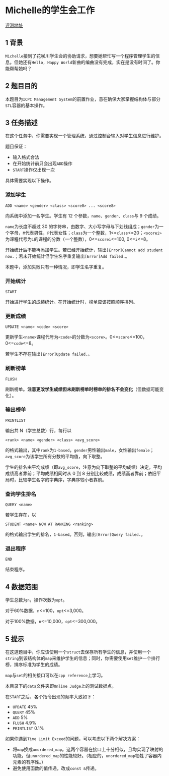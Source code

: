 # Michelle的学生会工作

[评测地址](https://acm.sjtu.edu.cn/OnlineJudge/problem?problem_id=1346)

## 1 背景

`Michelle`接到了花咲川学生会的协助请求，想要她帮忙写一个程序管理学生的信息。但她还有`Hello, Happy World`新曲的编曲没有完成，实在是没有时间了。你能帮帮她吗？

## 2 题目目的

本题目为`ICPC Management System`的前置作业，意在确保大家掌握结构体与部分`STL`容器的基本操作。

## 3 任务描述

在这个任务中，你需要实现一个管理系统，通过控制台输入对学生信息进行维护。

题目保证：

* 输入格式合法
* 在开始统计前只会出现`ADD`操作
* `START`操作仅出现一次

具体需要实现以下操作。

### 添加学生

```
ADD <name> <gender> <class> <score0> ... <score8>
```

向系统中添加一名学生。学生有 12 个参数，`name`、`gender`、`class`与 9 个成绩。

`name`为长度不超过 30 的字符串，由数字、大小写字母与下划线组成；`gender`为一个字母，`M`代表男性，`F`代表女性；`class`为一个整数，1<=`class`<=20；`<scorei>`为课程代号为`i`的课程的分数（一个整数），0\<=`scorei`<=100, 0<=`i`<=8。

开始统计后不能再添加学生。若已经开始统计，输出`[Error]Cannot add student now.`；若未开始统计但学生名字重复输出`[Error]Add failed.`。

本题中，添加失败只有一种情况，即学生名字重复。

### 开始统计

```
START
```

开始进行学生的成绩统计。在开始统计时，榜单应该按照顺序排列。

### 更新成绩

```
UPDATE <name> <code> <score>
```

更新学生`<name>`课程代号为`<code>`的分数为`<score>`。0<=`score`<=100，0<=`code`<=8。

若学生不存在输出`[Error]Update failed.`。

### 刷新榜单

```
FLUSH
```

刷新榜单。**注意更改学生成绩但未刷新榜单时榜单的排名不会变化**（但数据可能变化）。

### 输出榜单

```
PRINTLIST 
```

输出共 N（学生总数）行，每行以

```
<rank> <name> <gender> <class> <avg_score>
```

的格式输出，其中`rank`为`1-based`，`gender`男性输出`male`，女性输出`female`；`avg_score`为该学生所有分数的平均值，向下取整。

学生的排名由平均成绩（即`avg_score`，注意为向下取整的平均成绩）决定，平均成绩高者靠前；平均成绩相同时从 0 到 8 分别比较成绩，成绩高者靠前；依旧平局时，比较学生名字的字典序，字典序较小者靠前。

### 查询学生排名

```
QUERY <name>
```

若学生存在，以

```
STUDENT <name> NOW AT RANKING <ranking>
```

的格式输出学生的排名，`1-based`。否则，输出`[Error]Query failed.`。

### 退出程序

```
END
```

结束程序。

## 4 数据范围

学生总数为`n`，操作次数为`opt`。

对于60%数据，`n`<=100，`opt`<=3,000。​​

对于100%数据，`n`<=10,000，`opt`<=300,000​。​

## 5 提示

在这道题目中，你应该使用一个`struct`去保存所有学生的信息，并使用一个`string`到该结构体的`map`来维护学生的信息；同时，你需要使用`set`维护一个排行榜，排序标准为学生的成绩。

`map`与`set`的相关接口可以在`cpp reference`上学习。

本目录下的`data`文件夹即`Online Judge`上的测试数据点。

在`START`之后，各个指令出现的频率大致如下：

* `UPDATE` 45%
* `QUERY` 45%
* `ADD` 5%
* `FLUSH` 4.9%
* `PRINTLIST` 0.1%

如果你遇到`Time Limit Exceed`的问题，可以考虑以下两个解决方案：

* 将`map`换成`unordered_map`。这两个容器在接口上十分相似，且均实现了映射的功能，但`unordered_map`的性能较好。（相应的，`unordered_map`牺牲了容器内元素的有序性。）
* 避免使用函数的值传递，改成`const &`传递。

